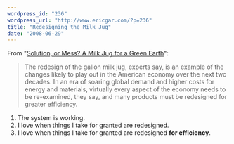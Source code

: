```yaml
---
wordpress_id: "236"
wordpress_url: "http://www.ericgar.com/?p=236"
title: "Redesigning the Milk Jug"
date: "2008-06-29"
---
```

From "<a href="http://www.nytimes.com/2008/06/30/business/30milk.html?">Solution, or Mess? A Milk Jug for a Green Earth</a>":

<blockquote>The redesign of the gallon milk jug, experts say, is an example of the changes likely to play out in the American economy over the next two decades. In an era of soaring global demand and higher costs for energy and materials, virtually every aspect of the economy needs to be re-examined, they say, and many products must be redesigned for greater efficiency.</blockquote>

<ol>
	<li>The system is working.</li>
	<li>I love when things I take for granted are redesigned.</li>
	<li>I love when things I take for granted are redesigned <strong>for efficiency</strong>.</li>
</ol>

